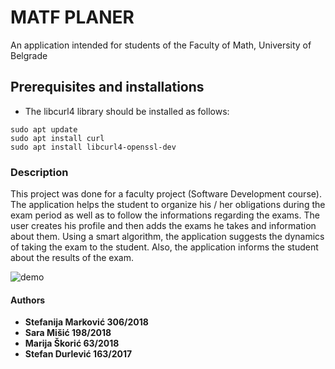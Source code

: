 # MATF PLANER

An application intended for students of the Faculty of Math, University of Belgrade

## Prerequisites and installations


-   The libcurl4 library should be installed as follows:

`sudo apt update` <br>
`sudo apt install curl` <br>
`sudo apt install libcurl4-openssl-dev` <br>



### Description
This project was done for a faculty project (Software Development course). The application helps the student to organize his / her obligations during the exam period as well as to follow the informations regarding the exams. The user creates his profile and then adds the exams he takes and information about them. Using a smart algorithm, the application suggests the dynamics of taking the exam to the student. Also, the application informs the student about the results of the exam. 


![demo](https://gitlab.com/matf-bg-ac-rs/course-rs/projects-2021-2022/15-Matf-Planer/-/raw/8202e9436ff3e2cac8690d555648e8061a9e3132/matf-planer.png)

#### Authors
-   **Stefanija Marković 306/2018**
-   **Sara Mišić 198/2018**
-   **Marija Škorić 63/2018**
-   **Stefan Durlević 163/2017**

